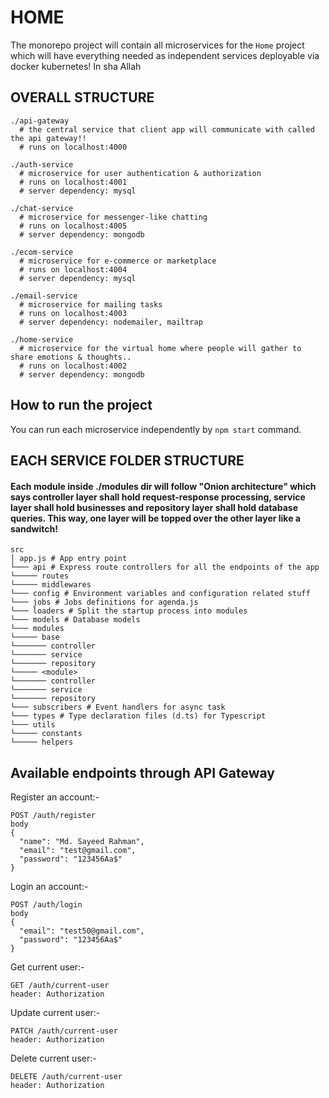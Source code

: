 # HOME

The monorepo project will contain all microservices for the `Home` project which will have everything needed as independent services deployable via docker kubernetes! In sha Allah

## OVERALL STRUCTURE

```
./api-gateway
  # the central service that client app will communicate with called the api gateway!!
  # runs on localhost:4000

./auth-service
  # microservice for user authentication & authorization
  # runs on localhost:4001
  # server dependency: mysql

./chat-service
  # microservice for messenger-like chatting
  # runs on localhost:4005
  # server dependency: mongodb

./ecom-service
  # microservice for e-commerce or marketplace
  # runs on localhost:4004
  # server dependency: mysql

./email-service
  # microservice for mailing tasks
  # runs on localhost:4003
  # server dependency: nodemailer, mailtrap

./home-service
  # microservice for the virtual home where people will gather to share emotions & thoughts..
  # runs on localhost:4002
  # server dependency: mongodb
```

## How to run the project

You can run each microservice independently by `npm start` command.

## EACH SERVICE FOLDER STRUCTURE

#### Each module inside ./modules dir will follow "Onion architecture" which says controller layer shall hold request-response processing, service layer shall hold businesses and repository layer shall hold database queries. This way, one layer will be topped over the other layer like a sandwitch!

```
src
│ app.js # App entry point
└─── api # Express route controllers for all the endpoints of the app
└───── routes
└───── middlewares
└─── config # Environment variables and configuration related stuff
└─── jobs # Jobs definitions for agenda.js
└─── loaders # Split the startup process into modules
└─── models # Database models
└─── modules
└───── base
└─────── controller
└─────── service
└─────── repository
└───── <module>
└─────── controller
└─────── service
└─────── repository
└─── subscribers # Event handlers for async task
└─── types # Type declaration files (d.ts) for Typescript
└─── utils
└───── constants
└───── helpers
```

## Available endpoints through API Gateway

Register an account:-

```
POST /auth/register
body
{
  "name": "Md. Sayeed Rahman",
  "email": "test@gmail.com",
  "password": "123456Aa$"
}
```

Login an account:-

```
POST /auth/login
body
{
  "email": "test50@gmail.com",
  "password": "123456Aa$"
}
```

Get current user:-

```
GET /auth/current-user
header: Authorization
```

Update current user:-

```
PATCH /auth/current-user
header: Authorization
```

Delete current user:-

```
DELETE /auth/current-user
header: Authorization
```
